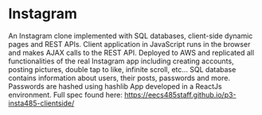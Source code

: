 # Instagram
An Instagram clone implemented with SQL databases, client-side dynamic pages and REST APIs. 
Client application in JavaScript runs in the browser and makes AJAX calls to the REST API. 
Deployed to AWS and replicated all functionalities of the real Instagram app including creating accounts, 
posting pictures, double tap to like, infinite scroll, etc...
SQL database contains information about users, their posts, passwords and more. Passwords are hashed using hashlib
App developed in a ReactJs environment.
Full spec found here: https://eecs485staff.github.io/p3-insta485-clientside/



